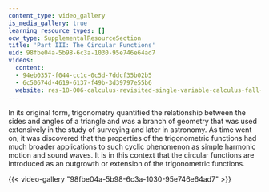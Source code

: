 ```yaml
---
content_type: video_gallery
is_media_gallery: true
learning_resource_types: []
ocw_type: SupplementalResourceSection
title: 'Part III: The Circular Functions'
uid: 98fbe04a-5b98-6c3a-1030-95e746e64ad7
videos:
  content:
  - 94eb0357-f044-cc1c-0c5d-7ddcf35b02b5
  - 6c50674d-4619-6137-f49b-3d39797e55b6
  website: res-18-006-calculus-revisited-single-variable-calculus-fall-2010
---
```


In its original form, trigonometry quantified the relationship between the sides and angles of a triangle and was a branch of geometry that was used extensively in the study of surveying and later in astronomy. As time went on, it was discovered that the properties of the trigonometric functions had much broader applications to such cyclic phenomenon as simple harmonic motion and sound waves. It is in this context that the circular functions are introduced as an outgrowth or extension of the trigonometric functions.

{{< video-gallery "98fbe04a-5b98-6c3a-1030-95e746e64ad7" >}}

